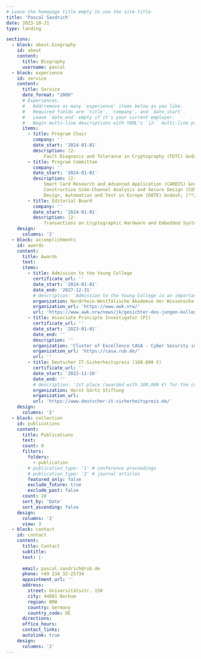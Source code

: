```yaml
---
# Leave the homepage title empty to use the site title
title: 'Pascal Sasdrich'
date: 2023-10-31
type: landing

sections:
  - block: about.biography
    id: about
    content:
      title: Biography
      username: pascal
  - block: experience
    id: service
    content:
      title: Service
      date_format: "2006"
      # Experiences.
      #   Add/remove as many `experience` items below as you like.
      #   Required fields are `title`, `company`, and `date_start`.
      #   Leave `date_end` empty if it's your current employer.
      #   Begin multi-line descriptions with YAML's `|2-` multi-line prefix.
      items:
        - title: Program Chair
          company: ''
          date_start: '2024-01-01'
          description: |2-
              Fault Diagnosis and Tolerance in Cryptography (FDTC) &ndash; [**2023**](https://fdtc.deib.polimi.it/FDTC23/), [**2024**](https://fdtc.deib.polimi.it/FDTC24/)
        - title: Program Committee
          company: ''
          date_start: '2024-01-01'
          description: |2-
              Smart Card Research and Advanced Application (CARDIS) &ndash; [**2021**](https://cardis2021.its.uni-luebeck.de/), [**2022**](https://events.cs.bham.ac.uk/cardis2022/), [**2023**](https://sbd-research.nl/cardis-2023/)<br>
              Constructive Side‐Channel Analysis and Secure Design (COSADE) &ndash; [**2023**](https://www.cosade.org/cosade23/), [**2024**](https://www.cosade.org/cosade24/)<br>
              Design, Automation and Test in Europe (DATE) &ndash; [**2024**](https://www.date-conference.com/tpc#DT5)
        - title: Editorial Board
          company: ''
          date_start: '2024-01-01'
          description: |2-
              Transactions on Cryptographic Hardware and Embedded Systems (IACR TCHES) &ndash; [**2021**](https://ches.iacr.org/2021/), [**2022**](https://ches.iacr.org/2022/), [**2023**](https://ches.iacr.org/2023/), [**2024**](https://ches.iacr.org/2024/)
    design:
      columns: '2'
  - block: accomplishments
    id: awards
    content:
      title: Awards
      text:
      items:
        - title: Admission to the Young College
          certificate_url: ''
          date_start: '2024-01-01'
          date_end: '2027-12-31'
          # description: 'Admission to the Young College is an important distinction for young scientists and artists in North Rhine-Westphalia. Fellows receive an annual stipend of 10,000 € for a period of up to four years.'
          organization: Nordrhein-Westfälische Akademie der Wissenschaften und der Künste
          organization_url: 'https://www.awk.nrw/'
          url: 'https://www.awk.nrw/news/jk/gesichter-des-jungen-kollegs-dr-ing-pascal-sasdrich'
        - title: Associate Principle Investigator (PI)
          certificate_url: ''
          date_start: '2023-01-01'
          date_end: ''
          description: ''
          organization: 'Cluster of Excellence CASA - Cyber Security in the Age of Large-Scale Adversaries'
          organization_url: 'https://casa.rub.de/'
          url: ''
        - title: Deutscher IT-Sicherheitspreis (100.000 €)
          certificate_url: ''
          date_start: '2022-11-10'
          date_end: ''
          # description: '1st place (awarded with 100,000 €) for the concept "Simply Secure: A Toolbox for Automated Generation and Evaluation of Protected Hardware" (together with David Knichel, Amir Moradi, Nicolai Müller).'
          organization: Horst Görtz Stiftung
          organization_url: 
          url: 'https://www.deutscher-it-sicherheitspreis.de/'
    design:
      columns: '2'
  - block: collection
    id: publications
    content:
      title: Publications
      text:
      count: 0
      filters:
        folders:
          - publication
        # publication_type: '1' # conference proceedings
        # publication_type: '2' # journal articles
        featured_only: false
        exclude_future: true
        exclude_past: false
      count: 10
      sort_by: 'Date'
      sort_ascending: false
    design:
      columns: '2'
      view: 3
  - block: contact
    id: contact
    content:
      title: Contact
      subtitle:
      text: |-
       
      email: pascal.sasdrich@rub.de
      phone: +49 234 32-25734
      appointment_url: ''
      address:
        street: Universitätsstr. 150
        city: 44801 Bochum
        region: NRW
        country: Germany
        country_code: DE
      directions: 
      office_hours:
      contact_links:
      autolink: true
    design:
      columns: '2'
---
```

